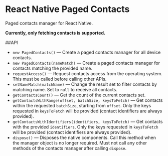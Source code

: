 # React Native Paged Contacts

Paged contacts manager for React Native.

**Currently, only fetching contacts is supported.**

##API

- `new PagedContacts()` — Create a paged contacts manager for all device contacts.
- `new PagedContacts(nameMatch)` — Create a paged contacts manager for contacts matching the provided name.
- `requestAccess()` — Request contacts access from the operating system. This must be called before calling other APIs.
- `setNameMatch(matchName)` — Change the result set to filter contacts by matching name. Set to `null` to receive all contacts.
- `getContactsCount()` — Get the count of the current contacts set.
- `getContactsWithRange(offset, batchSize, keysToFetch)` — Get contacts within the requested `batchSize`, starting from `offset`. Only the keys requested in `keysToFetch` will be provided (contact identifiers are always provided).
- `getContactsWithIdentifiers(identifiers, keysToFetch)` — Get contacts with the provided `identifiers`. Only the keys requested in `keysToFetch` will be provided (contact identifiers are always provided).
- `dispose()` — Disposes the native components. Call this method when the manager object is no longer required. Must not call any other methods of the contacts manager after calling `dispose`.